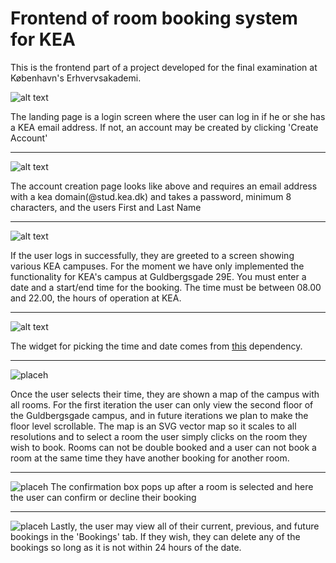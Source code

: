 # Frontend of room booking system for KEA
This is the frontend part of a project developed for the final examination at København's Erhvervsakademi. 

![alt text](https://github.com/IodizedSalt/KEARoomBooking/raw/master/img/0.1.PNG)

The landing page is a login screen where the user can log in if he or she has a KEA email address. If not, an account may be created by clicking 'Create Account'
***

![alt text](https://github.com/IodizedSalt/KEARoomBooking/raw/master/img/0.2.PNG)

The account creation page looks like above and requires an email address with a kea domain(@stud.kea.dk) and takes a password, minimum 8 characters, and the users First and Last Name
***

![alt text](https://github.com/IodizedSalt/KEARoomBooking/raw/master/img/1.PNG)

If the user logs in successfully, they are greeted to a screen showing various KEA campuses. For the moment we have only implemented the functionality for KEA's campus at Guldbergsgade 29E. You must enter a date and a start/end time for the booking. The time must be between 08.00 and 22.00, the hours of operation at KEA.
***

![alt text](https://github.com/IodizedSalt/KEARoomBooking/raw/master/img/3.PNG)

The widget for picking the time and date comes from [this](https://www.npmjs.com/package/amazing-time-picker) dependency.
***

![placeh](https://github.com/IodizedSalt/KEARoomBooking/raw/master/img/4.PNG)

Once the user selects their time, they are shown a map of the campus with all rooms. For the first iteration the user can only view the second floor of the Guldbergsgade campus, and in future iterations we plan to make the floor level scrollable. The map is an SVG vector map so it scales to all resolutions and to select a room the user simply clicks on the room they wish to book. Rooms can not be double booked and a user can not book a room at the same time they have another booking for another room.
***

![placeh](https://github.com/IodizedSalt/KEARoomBooking/raw/master/img/5.PNG)
The confirmation box pops up after a room is selected and here the user can confirm or decline their booking
***

![placeh](https://github.com/IodizedSalt/KEARoomBooking/raw/master/img/6.PNG)
Lastly, the user may view all of their current, previous, and future bookings in the 'Bookings' tab. If they wish, they can delete any of the bookings so long as it is not within 24 hours of the date.



